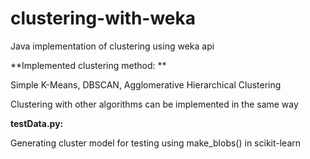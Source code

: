 # clustering-with-weka
Java implementation of clustering using weka api

**Implemented clustering method: **

Simple K-Means, DBSCAN, Agglomerative Hierarchical Clustering

Clustering with other algorithms can be implemented in the same way

**testData.py:**

Generating cluster model for testing using make_blobs() in scikit-learn


